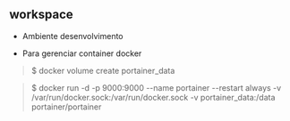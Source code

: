 ## workspace 
- Ambiente desenvolvimento

- Para gerenciar container docker

> $ docker volume create portainer_data

> $ docker run -d -p 9000:9000 --name portainer --restart always -v /var/run/docker.sock:/var/run/docker.sock -v portainer_data:/data portainer/portainer

